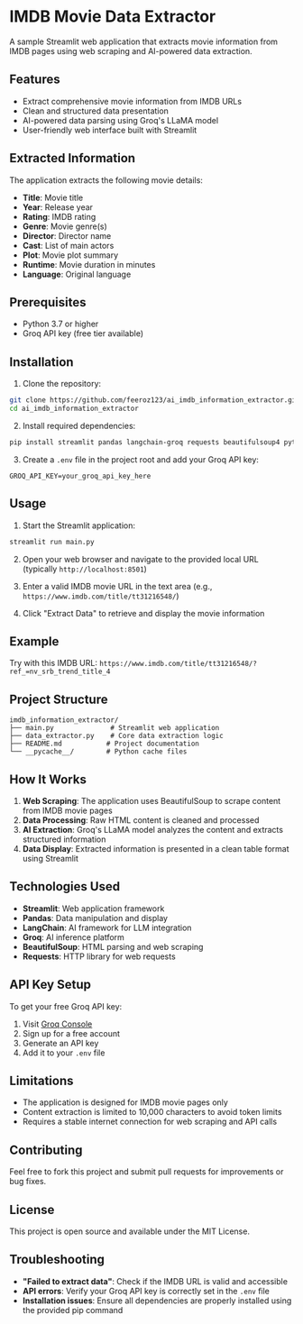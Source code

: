# IMDB Movie Data Extractor

A sample Streamlit web application that extracts movie information from IMDB pages using web scraping and AI-powered data extraction.

## Features

- Extract comprehensive movie information from IMDB URLs
- Clean and structured data presentation
- AI-powered data parsing using Groq's LLaMA model
- User-friendly web interface built with Streamlit

## Extracted Information

The application extracts the following movie details:

- **Title**: Movie title
- **Year**: Release year
- **Rating**: IMDB rating
- **Genre**: Movie genre(s)
- **Director**: Director name
- **Cast**: List of main actors
- **Plot**: Movie plot summary
- **Runtime**: Movie duration in minutes
- **Language**: Original language

## Prerequisites

- Python 3.7 or higher
- Groq API key (free tier available)

## Installation

1. Clone the repository:

```bash
git clone https://github.com/feeroz123/ai_imdb_information_extractor.git
cd ai_imdb_information_extractor
```

2. Install required dependencies:

```bash
pip install streamlit pandas langchain-groq requests beautifulsoup4 python-dotenv
```

3. Create a `.env` file in the project root and add your Groq API key:

```env
GROQ_API_KEY=your_groq_api_key_here
```

## Usage

1. Start the Streamlit application:

```bash
streamlit run main.py
```

2. Open your web browser and navigate to the provided local URL (typically `http://localhost:8501`)

3. Enter a valid IMDB movie URL in the text area (e.g., `https://www.imdb.com/title/tt31216548/`)

4. Click "Extract Data" to retrieve and display the movie information

## Example

Try with this IMDB URL: `https://www.imdb.com/title/tt31216548/?ref_=nv_srb_trend_title_4`

## Project Structure

```text
imdb_information_extractor/
├── main.py              # Streamlit web application
├── data_extractor.py    # Core data extraction logic
├── README.md           # Project documentation
└── __pycache__/        # Python cache files
```

## How It Works

1. **Web Scraping**: The application uses BeautifulSoup to scrape content from IMDB movie pages
2. **Data Processing**: Raw HTML content is cleaned and processed
3. **AI Extraction**: Groq's LLaMA model analyzes the content and extracts structured information
4. **Data Display**: Extracted information is presented in a clean table format using Streamlit

## Technologies Used

- **Streamlit**: Web application framework
- **Pandas**: Data manipulation and display
- **LangChain**: AI framework for LLM integration
- **Groq**: AI inference platform
- **BeautifulSoup**: HTML parsing and web scraping
- **Requests**: HTTP library for web requests

## API Key Setup

To get your free Groq API key:

1. Visit [Groq Console](https://console.groq.com/)
2. Sign up for a free account
3. Generate an API key
4. Add it to your `.env` file

## Limitations

- The application is designed for IMDB movie pages only
- Content extraction is limited to 10,000 characters to avoid token limits
- Requires a stable internet connection for web scraping and API calls

## Contributing

Feel free to fork this project and submit pull requests for improvements or bug fixes.

## License

This project is open source and available under the MIT License.

## Troubleshooting

- **"Failed to extract data"**: Check if the IMDB URL is valid and accessible
- **API errors**: Verify your Groq API key is correctly set in the `.env` file
- **Installation issues**: Ensure all dependencies are properly installed using the provided pip command